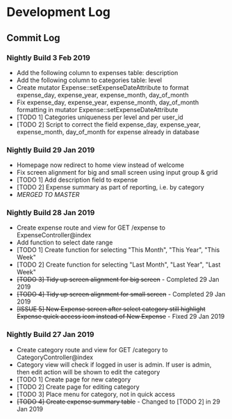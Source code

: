 # Development Log

## Commit Log

### Nightly Build 3 Feb 2019
* Add the following column to expenses table: description
* Add the following column to categories table: level
* Create mutator Expense::setExpenseDateAttribute to format expense_day, expense_year, expense_month, day_of_month
* Fix expense_day, expense_year, expense_month, day_of_month formatting in mutator Expense::setExpenseDateAttribute
* [TODO 1] Categories uniqueness per level and per user_id
* [TODO 2] Script to correct the field expense_day, expense_year, expense_month, day_of_month for expense already in database

### Nightly Build 29 Jan 2019
* Homepage now redirect to home view instead of welcome
* Fix screen alignment for big and small screen using input group & grid
* [TODO 1] Add description field to expense
* [TODO 2] Expense summary as part of reporting, i.e. by category
* _MERGED TO MASTER_

### Nightly Build 28 Jan 2019
* Create expense route and view for GET /expense to ExpenseController@index
* Add function to select date range
* [TODO 1] Create function for selecting "This Month", "This Year", "This Week"
* [TODO 2] Create function for selecting "Last Month", "Last Year", "Last Week"
* ~~[TODO 3] Tidy up screen alignment for big screen~~ - Completed 29 Jan 2019
* ~~[TODO 4] Tidy up screen alignment for small screen~~ - Completed 29 Jan 2019
* ~~[ISSUE 5] New Expense screen after select category still highlight Expense quick access icon instead of New Expense~~ - Fixed 29 Jan 2019

### Nightly Build 27 Jan 2019
* Create category route and view for GET /category to CategoryController@index
* Category view will check if logged in user is admin. If user is admin, then edit action will be shown to edit the category
* [TODO 1] Create page for new category
* [TODO 2] Create page for editing category
* [TODO 3] Place menu for category, not in quick access
* ~~[TODO 4] Create expense summary table~~ - Changed to [TODO 2] in 29 Jan 2019
